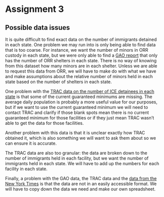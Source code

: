# Assignment 3
## Possible data issues
It is quite difficult to find exact data on the number of immigrants detained in each state. One problem we may run into is only being able to find data that is too coarse. For instance, we want the number of minors in ORR custody in each state, but we were only able to find a [GAO report](https://www.gao.gov/products/gao-20-609) that only has the number of ORR shelters in each state. There is no way of knowing from this dataset how many minors are in each shelter. Unless we are able to request this data from ORR, we will have to make do with what we have and make assumptions about the relative number of minors held in each state based on the number of shelters in each state. 

One problem with the [TRAC data on the number of ICE detainees in each state](https://trac.syr.edu/immigration/detentionstats/facilities.html) is that some of the current guaranteed minimums are missing. The average daily population is probably a more useful value for our purposes, but if we want to use the current guaranteed minimum we will need to contact TRAC and clarify if those blank spots mean there is no current guaranteed minimum for those facilities or if they just mean TRAC wasn’t able to get the data for those facilities.

Another problem with this data is that it is unclear exactly how TRAC obtained it, which is also something we will want to ask them about so we can ensure it is accurate.

The TRAC data are also too granular: the data are broken down to the number of immigrants held in each facility, but we want the number of immigrants held in each state. We will have to add up the numbers for each facility in each state.

Finally, a problem with the GAO data, the TRAC data and the [data from the New York Times](https://www.nytimes.com/interactive/2022/us/abortion-laws-roe-v-wade.html) is that the data are not in an easily accessible format. We will have to copy down the data we need and make our own spreadsheet.
